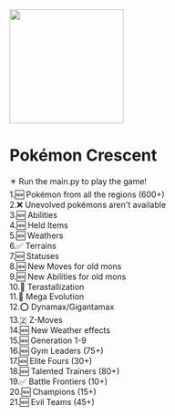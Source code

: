 <head>
<a><img height="200" src="https://media.discordapp.net/attachments/982880054583394375/1082982994131828756/20230308_170704.png"/></a>
<h1>
Pokémon Crescent</bold></h1>
✴️ Run the main.py to play the game!<br>
1.🆕 Pokémon from all the regions (600+)<br>
2.❌ Unevolved pokémons aren't available<br>
3.🆕 Abilities<br>
4.🆕 Held Items<br>
5.🆕 Weathers<br>
6.✅ Terrains<br>
7.🆕 Statuses<br>
8.🆕 New Moves for old mons <br>
9.🆕 New Abilities for old mons<br>
10.💎 Terastallization<br>
11.🧬 Mega Evolution<br>
12.⭕ Dynamax/Gigantamax<br>
13.🇿 Z-Moves<br>
14.🆕 New Weather effects<br>
15.🆕 Generation 1-9<br>
16.🆕 Gym Leaders (75+)<br>
17.🆕 Elite Fours (30+)<br>
18.🆕 Talented Trainers (80+)<br>
19.✅ Battle Frontiers (10+)<br>
20.🆕 Champions (15+)<br>
21.🆕 Evil Teams (45+) <br>

